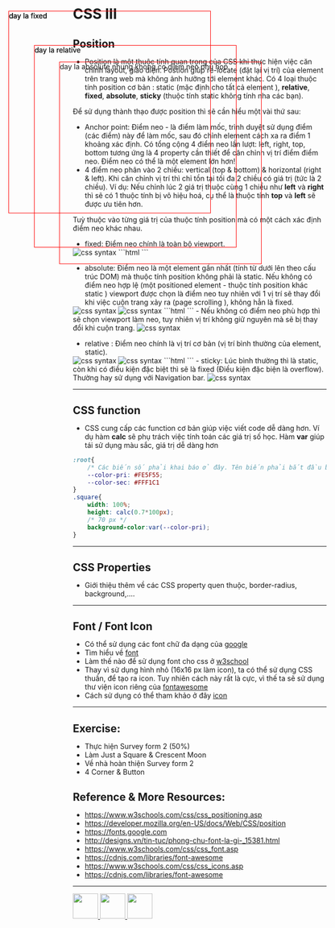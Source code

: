 # CSS III
## Position
- Position là một thuộc tính quan trọng của CSS khi thực hiện việc căn chỉnh layout, giao diện. Postion giúp re-locate (đặt lại vị trí) của element trên trang web mà không ảnh hưởng tới element khác. Có 4 loại thuộc tính position cơ bản : static (mặc định cho tất cả element ), **relative**, **fixed**, **absolute**, **sticky** (thuộc tính static không tính nha các bạn).

Để sử dụng thành thạo được position thì sẽ cần hiểu một vài thứ sau:

- Anchor point: Điểm neo - là điểm làm mốc, trình duyệt sử dụng điểm (các điểm) này để làm mốc, sau đó chỉnh element cách xa ra điểm 1 khoảng xác định. Có tổng cộng 4 điểm neo lần lượt: left, right, top, bottom tương ứng là 4 property cần thiết để căn chỉnh vị trí điểm điểm neo. Điểm neo có thể là một element lớn hơn!
- 4 điểm neo phân vào 2 chiều: vertical (top & bottom) & horizontal (right & left). Khi căn chỉnh vị trí thì chỉ tồn tại tối đa 2 chiều có giá trị (tức là 2 chiều). Ví dụ: Nếu chỉnh lúc 2 giá trị thuộc cùng 1 chiều như **left** và **right** thì sẽ có 1 thuộc tính bị vô hiệu hoá, cụ thể là thuộc tính **top** và **left** sẽ được ưu tiên hơn.

Tuỳ thuộc vào từng giá trị của thuộc tính position mà có một cách xác định điểm neo khác nhau. 
- fixed: Điểm neo chính là toàn bộ viewport. 
<img src="../sources/C4EJS/C4EJS-Lecture-2.4.png" alt="css syntax">
```html
<style>
*{
    margin: 0;
    padding: 0;
}
body{
    width: 3000px;
    height: 3000px;
}
.square{
    width: 400px;
    height: 400px;
}
.border{
    border: 1px solid red;
}
.fixed{
    position: fixed;
    /* right: 100; */
    left: 100;
    /* bottom: 100; */
    top: 100;
}
</style>
 <div class="square border fixed">
    day la fixed
    <div class="square border rel">
        day la relative
    </div>
</div>
```

- absolute: Điểm neo là một element gần nhất (tính từ dưới lên theo cấu trúc DOM) mà thuộc tính position không phải là static. Nếu không có điểm neo hợp lệ (một positioned element - thuộc tính position khác static ) viewport được chọn là điểm neo tuy nhiên với 1 vị trí sẽ thay đổi khi việc cuộn trang xảy ra (page scrolling ), không hẳn là fixed.
<img src="../sources/C4EJS/C4EJS-Lecture-2.5.png" alt="css syntax">
<img src="../sources/C4EJS/C4EJS-Lecture-2.6.png" alt="css syntax">
```html
<style>
*{
    margin: 0;
    padding: 0;
}
body{
    width: 3000px;
    height: 3000px;
}
.square{
    width: 400px;
    height: 400px;
}
.border{
    border: 1px solid red;
}
.fixed{
    position: fixed;
    /* Với hình thứ 2 thì comment dòng ở trên lại */
    left: 100;
    top: 100; 
}
.abs{
    position: absolute;
    right: 50;
    left: 100;
    bottom: 50;
    top: 100;
}
</style>
 <div class="square border fixed">
    day la fixed
    <div class="square border abs">
        day la absolute nhung khong co diem neo phu hop
    </div>
</div>
```
- Nếu không có điểm neo phù hợp thì sẽ chọn viewport làm neo, tuy nhiên vị trí không giữ nguyên mà sẽ bị thay đổi khi cuộn trang.

<img src="../sources/C4EJS/C4EJS-Lecture-2.7.png" alt="css syntax">

- relative : Điểm neo chính là vị trí cơ bản (vị trí bình thường của element, static).
<img src="../sources/C4EJS/C4EJS-Lecture-2.8.png" alt="css syntax">
<img src="../sources/C4EJS/C4EJS-Lecture-2.9.png" alt="css syntax">
```html
<style>
    *{
        margin: 0;
        padding: 0;
    }
    body{
        width: 3000px;
        height: 3000px;
    }
    .square{
        width: 400px;
        height: 400px;
    }
    .border{
        border: 1px solid red;
    }
    .fixed{
        position: fixed;
        /* Với hình thứ 2 thì comment dòng ở trên lại */
        left: 100;
        top: 100; 
    }
    .rel{
        position: relative;
        top: 50;
        left: 50;
    }
</style>
    <div class="square border fixed">
    day la fixed
    <div class="square border rel">
        day la relative 
    </div>
</div>
```
- sticky: Lúc bình thường thì là static, còn khi có điều kiện đặc biệt thì sẽ là fixed (Điều kiện đặc biện là overflow). Thường hay sử dụng với Navigation bar.
<img src="../sources/C4EJS/C4EJS-Lecture-2.10.gif" alt="css syntax">

---

## CSS function
- CSS cung cấp các function cơ bản giúp việc viết code dễ dàng hơn. Ví dụ hàm **calc** sẽ phụ trách việc tính toán các giá trị số học. Hàm **var** giúp tái sử dụng màu sắc, giá trị dễ dàng hơn

```css
:root{
    /* Các biến số phải khai báo ở đây. Tên biến phải bắt đầu bằng dấu --, các từ nối với nhau bằng dấu gạch nối -, thay vì dấu cách. Đây còn gọi là cách đặt tên kiểu xiên thịt (kebab-case) */
    --color-pri: #FE5F55;
    --color-sec: #FFF1C1
}
.square{
    width: 100%;
    height: calc(0.7*100px); 
    /* 70 px */
    background-color:var(--color-pri);
}

```

---

## CSS Properties
- Giới thiệu thêm về các CSS property quen thuộc, border-radius, background,....

---

## Font / Font Icon
- Có thể sử dụng các font chữ đa dạng của [google](https://fonts.google.com)
- Tìm hiểu về [font](http://designs.vn/tin-tuc/phong-chu-font-la-gi-_15381.html)
- Làm thế nào để sử dụng font cho css ở [w3school](https://www.w3schools.com/css/css_font.asp)
- Thay vì sử dụng hình nhỏ (16x16 px làm icon), ta có thể sử dụng CSS thuần, để tạo ra icon. Tuy nhiên cách này rất là cực, vì thế ta sẽ sử dụng thư viện icon riêng của [fontawesome](https://cdnjs.com/libraries/font-awesome)
- Cách sử dụng có thể tham khảo ở đây [icon](https://www.w3schools.com/css/css_icons.asp)

---

## Exercise:
- Thực hiện Survey form 2 (50%)
- Làm Just a Square & Crescent Moon
- Về nhà hoàn thiện Survey form 2
- 4 Corner & Button

## Reference & More Resources: 
* https://www.w3schools.com/css/css_positioning.asp
* https://developer.mozilla.org/en-US/docs/Web/CSS/position
* https://fonts.google.com
* http://designs.vn/tin-tuc/phong-chu-font-la-gi-_15381.html
* https://www.w3schools.com/css/css_font.asp
* https://cdnjs.com/libraries/font-awesome
* https://www.w3schools.com/css/css_icons.asp
* https://cdnjs.com/libraries/font-awesome
---
<!-- Navigator -->
<div>
<a href="Lecture-03.1.Flexbox.md">
    <img width=50 src="../sources/left-arrow.svg" >
</a>
<a href="README.md">
    <img width=50 src="../sources/index.svg" >
</a>
<a href="Lecture-05.1.Introduction-to-Javascript.md">
    <img  width=50 src="../sources/right-arrow.svg">
    </a>
</div>
<!-- Navigator -->